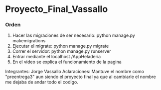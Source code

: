 # Proyecto_Final_Vassallo

### Orden
  1. Hacer las migraciones de ser necesario: python manage.py makemigrations
  2. Ejecutar el migrate: python manage.py migrate
  3. Correr el servidor: python manage.py runserver
  4. Entrar mediante el localhost /AppHeladeria
  5. En el video se explica el funcionamiento de la pagina

Integrantes: Jorge Vassallo
Aclaraciones: Mantuve el nombre como "preentrega3" aun siendo el proyecto final ya que al cambiarle el nombre me dejaba de andar todo el codigo.

